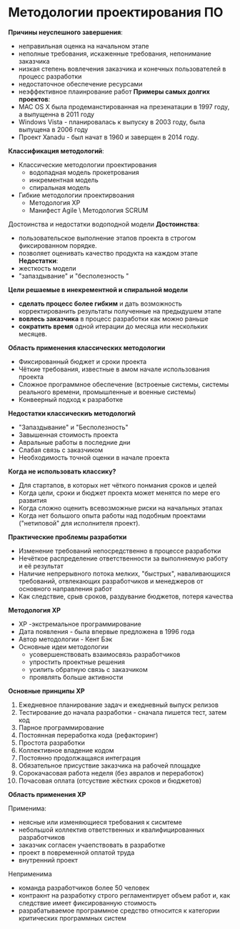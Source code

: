 # Методологии проектирования ПО
**Причины неуспешного завершения**:
- неправильная оценка на начальном этапе
- неполные требования, искаженные требования, непонимание заказчика
- низкая степень вовлечения заказчика и конечных пользователей в процесс разработки
- недостаточное обеспечение ресурсами
- неэффективное плаинрование работ
**Примеры самых долгих проектов**:
- MAC OS X была продеманстированная на презенатации в 1997 году, а выпущенна в 2011 году
- Windows Vista - планировалась к выпуску в 2003 году, была выпущена в 2006 году
- Проект Xanadu - был начат в 1960 и заверщен в 2014 году.

**Классификация методологий**:
- Классические методологии проектирования
	- водопадная модель прокетрования
	-  инкрементная модель 
	-  спиральная модель 
- Гибкие методологии проектирвоания
	- Методология XP
	- Манифест Agile \ Методология SCRUM

Достоинства и недостатки водоподной модели
**Достоинства**:
 - пользовательское выполнение этапов проекта в строгом фиксированном порядке.
 - позволяет оценивать качество продукта на каждом этапе
**Недостатки**:
- жесткость модели
- "запаздывание" и "бесполезность "

**Цели решаемые в инекрементной и спиральной модели**
- **сделать процесс более гибким** и дать возможность корректированить результаты полученные на предыдушем этапе
- **вовлесь заказчика** в процесс разработки как можно раньше
- **сократить время** одной итерации до месяца или нескольких месяцев.

**Область применения классических методологии**
- Фиксированный бюджет и сроки проекта
- Чёткие требования, известные в амом начале использования проекта 
- Сложное программное обеспечение (встроеные системы, системы реального времени, промышленные и военные системы)
- Конвеерный подход к разработке

**Недостатки классическиъ методологий**
- "Запаздывание" и "Бесполезность"
- Завышенная стоимость проекта
- Авральные работы в последние дни
- Слабая связь с заказчиком
- Необходимость точной оценки в начале проекта

**Когда не использовать классику?**
- Для стартапов, в которых нет чёткого понмания сроков и целей
- Когда цели, сроки и бюджет проекта может менятся по мере его развития
- Когда сложно оценить всевозможные риски на начальных этапах
- Когда нет большого опыта работы над подобным проектами ("нетиповой" для исполнителя проект).

**Практические проблемы разработки**
- Изменение требований непосредственно в процессе разработки
- Нечёткое распределение ответственности за выполняемую работу и её результат
- Наличие непрерывного потока мелких, "быстрых", наваливающихся требований, отвлекающих разработчиков и менеджеров от основного направления работ
- Как следствие, срыв сроков, раздувание бюджетов, потеря качества

**Методология XP**
- XP -экстремальное программирование 
- Дата появления - была впервые предложена в 1996 года
- Автор методологии - Кент Бэк
- Основные идеи методологии
  - усовершенствовать взаимосвязь разработчиков
  - упростить проектные решения
  - усилить обратную связь с заказчиком
  - проявлять больше активности

**Основные принципы XP**

1. Ежедневное планирование задач и ежедневный выпуск релизов
2. Тестирование до начала разработки - сначала пишется тест, затем код
3. Парное программирование 
4. Постоянная переработка кода (рефакторинг)
5. Простота разработки
6. Коллективное владение кодом
7. Постоянно продолжащаяся интеграция
8. Обязательное присуствие заказчика на рабочей площадке
9. Сорокачасовая работа неделя (без авралов и переработок)
10. Почасовая оплата (отсуствие жёстких сроков и бюджетов)

**Область применения XP**

Применима:
- неясные или изменяющиеся требования к сисмтеме
- небольшой коллектив ответственных и квалифицированных разработчиков
- заказчик согласен учаепствовать в разработке
- проект в повременной оплатой труда
- внутренний проект

Неприменима
- команда разработчиков более 50 человек
- контракнт на разработку строго регламентирует объем работ и, как следствие имеет фиксированную  стоимость 
-  разрабатываемое программное средство относится к категории критических программных систем
